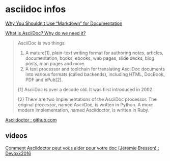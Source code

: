 # asciidoc infos

[Why You Shouldn’t Use “Markdown” for Documentation](http://ericholscher.com/blog/2016/mar/15/dont-use-markdown-for-technical-docs/)

[What is AsciiDoc? Why do we need it?](http://asciidoctor.org/docs/what-is-asciidoc/)

> AsciiDoc is two things:
>
> 1. A mature[1], plain-text writing format for authoring notes, articles, documentation, books, ebooks, web pages, 
> slide decks, blog posts, man pages and more.
> 2. A text processor and toolchain for translating AsciiDoc documents into various formats (called backends), 
> including HTML, DocBook, PDF and ePub[2].
>
> [1] AsciiDoc is over a decade old. It was first introduced in 2002.
> 
> [2] There are two implementations of the AsciiDoc processor. The original processor, named AsciiDoc, is written in 
> Python. A more modern implementation, named Asciidoctor, is written in Ruby. 

[Asciidoctor : github.com](https://github.com/asciidoctor)

## videos

[Comment Asciidoctor peut vous aider pour votre doc (Jérémie Bresson) : Devoxx2016](https://www.youtube.com/watch?v=Uyx7AVg2dQw&list=PLTbQvx84FrAS5clN9i8_LFUQxcMY7qXAO&index=139)
